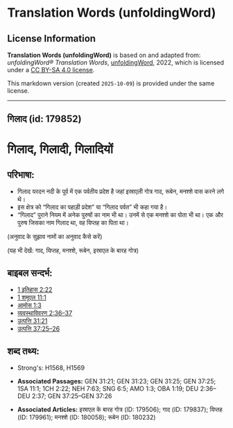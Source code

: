 # Translation Words (unfoldingWord)

## License Information

**Translation Words (unfoldingWord)** is based on and adapted from: _unfoldingWord® Translation Words_, [unfoldingWord](https://unfoldingword.org/utw), 2022, which is licensed under a [CC BY-SA 4.0 license](https://creativecommons.org/licenses/by-sa/4.0/legalcode.en).

This markdown version (created `2025-10-09`) is provided under the same license.



--------------------------------

## गिलाद (id: 179852)

गिलाद, गिलादी, गिलादियों
========================

परिभाषा:
--------

* गिलाद यरदन नदी के पूर्व में एक पर्वतीय प्रदेश है जहां इस्राएली गोत्र गाद, रूबेन, मनश्शे वास करने लगे थे।
* इस क्षेत्र को “गिलाद का पहाड़ी प्रदेश” या “गिलाद पर्वत” भी कहा गया है।
* “गिलाद” पुराने नियम में अनेक पुरुषों का नाम भी था। उनमें से एक मनश्शे का पोता भी था। एक और पुरुष जिसका नाम गिलाद था, वह यिप्तह का पिता था।

(अनुवाद के सुझाव नामों का अनुवाद कैसे करें)

(यह भी देखें: गाद, यिप्तह, मनश्शे, रूबेन, इस्राएल के बारह गोत्र)

बाइबल सन्दर्भ:
--------------

* [1 इतिहास 2:22](https://ref.ly/1Chr0:0)
* [1 शमूएल 11:1](https://ref.ly/1Sam0:0)
* [आमोस 1:3](https://ref.ly/Amos1:3)
* [व्यवस्थाविवरण 2:36–37](https://ref.ly/Deut2:36-Deut2:37)
* [उत्पत्ति 31:21](https://ref.ly/Gen31:21)
* [उत्पत्ति 37:25–26](https://ref.ly/Gen37:25-Gen37:26)

शब्द तथ्य:
----------

* Strong's: H1568, H1569

* **Associated Passages:** GEN 31:21; GEN 31:23; GEN 31:25; GEN 37:25; 1SA 11:1; 1CH 2:22; NEH 7:63; SNG 6:5; AMO 1:3; OBA 1:19; DEU 2:36–DEU 2:37; GEN 37:25–GEN 37:26
* **Associated Articles:** इस्राएल के बारह गोत्र (ID: 179506); गाद (ID: 179837); यिप्तह (ID: 179961); मनश्शे (ID: 180058); रूबेन (ID: 180232)


